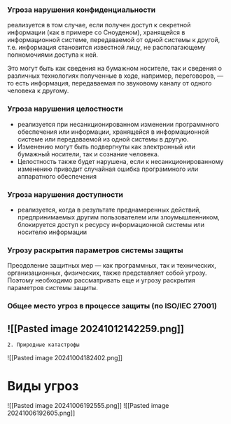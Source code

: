 
### Угроза нарушения конфиденциальности

реализуется в том случае, если получен доступ к секретной информации (как в примере со Сноуденом), хранящейся в информационной системе, передаваемой от одной системы к другой, т.е. информация становится известной лицу, не располагающему полномочиями доступа к ней.

Это могут быть как сведения на бумажном носителе, так и сведения о различных технологиях полученные в ходе, например, переговоров, — то есть информация, передаваемая по звуковому каналу от одного человека к другому.

### Угроза нарушения целостности

- реализуется при несанкционированном изменении программного обеспечения или информации, хранящейся в информационной системе или передаваемой из одной системы в другую.
- Изменению могут быть подвергнуты как электронный или бумажный носители, так и сознание человека.
- Целостность также будет нарушена, если к несанкционированному изменению приводит случайная ошибка программного или аппаратного обеспечения

### Угроза нарушения доступности

- реализуется, когда в результате преднамеренных действий, предпринимаемых другим пользователем или злоумышленником, блокируется доступ к ресурсу информационной системы или носителю информации

### Угрозу раскрытия параметров системы защиты

Преодоление защитных мер — как программных, так и технических, организационных, физических, также представляет собой угрозу. Поэтому необходимо рассматривать еще и угрозу раскрытия параметров системы защиты.

### Общее место угроз в процессе защиты (по ISO/IEC 27001)

![[Pasted image 20241012142259.png]]
---


	2. Природные катастрофы

![[Pasted image 20241004182402.png]]

# Виды угроз
![[Pasted image 20241006192555.png]]
![[Pasted image 20241006192605.png]]

